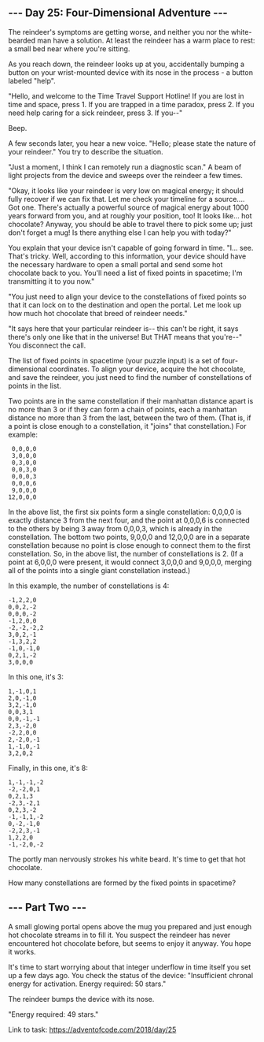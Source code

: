 ## --- Day 25: Four-Dimensional Adventure ---
The reindeer's symptoms are getting worse, and neither you nor the white-bearded man have a solution. At least the reindeer has a warm place to rest: a small bed near where you're sitting.

As you reach down, the reindeer looks up at you, accidentally bumping a button on your wrist-mounted device with its nose in the process - a button labeled "help".

"Hello, and welcome to the Time Travel Support Hotline! If you are lost in time and space, press 1. If you are trapped in a time paradox, press 2. If you need help caring for a sick reindeer, press 3. If you--"

Beep.

A few seconds later, you hear a new voice. "Hello; please state the nature of your reindeer." You try to describe the situation.

"Just a moment, I think I can remotely run a diagnostic scan." A beam of light projects from the device and sweeps over the reindeer a few times.

"Okay, it looks like your reindeer is very low on magical energy; it should fully recover if we can fix that. Let me check your timeline for a source.... Got one. There's actually a powerful source of magical energy about 1000 years forward from you, and at roughly your position, too! It looks like... hot chocolate? Anyway, you should be able to travel there to pick some up; just don't forget a mug! Is there anything else I can help you with today?"

You explain that your device isn't capable of going forward in time. "I... see. That's tricky. Well, according to this information, your device should have the necessary hardware to open a small portal and send some hot chocolate back to you. You'll need a list of fixed points in spacetime; I'm transmitting it to you now."

"You just need to align your device to the constellations of fixed points so that it can lock on to the destination and open the portal. Let me look up how much hot chocolate that breed of reindeer needs."

"It says here that your particular reindeer is-- this can't be right, it says there's only one like that in the universe! But THAT means that you're--" You disconnect the call.

The list of fixed points in spacetime (your puzzle input) is a set of four-dimensional coordinates. To align your device, acquire the hot chocolate, and save the reindeer, you just need to find the number of constellations of points in the list.

Two points are in the same constellation if their manhattan distance apart is no more than 3 or if they can form a chain of points, each a manhattan distance no more than 3 from the last, between the two of them. (That is, if a point is close enough to a constellation, it "joins" that constellation.) For example:
```
 0,0,0,0
 3,0,0,0
 0,3,0,0
 0,0,3,0
 0,0,0,3
 0,0,0,6
 9,0,0,0
12,0,0,0
```
In the above list, the first six points form a single constellation: 0,0,0,0 is exactly distance 3 from the next four, and the point at 0,0,0,6 is connected to the others by being 3 away from 0,0,0,3, which is already in the constellation. The bottom two points, 9,0,0,0 and 12,0,0,0 are in a separate constellation because no point is close enough to connect them to the first constellation. So, in the above list, the number of constellations is 2. (If a point at 6,0,0,0 were present, it would connect 3,0,0,0 and 9,0,0,0, merging all of the points into a single giant constellation instead.)

In this example, the number of constellations is 4:
```
-1,2,2,0
0,0,2,-2
0,0,0,-2
-1,2,0,0
-2,-2,-2,2
3,0,2,-1
-1,3,2,2
-1,0,-1,0
0,2,1,-2
3,0,0,0
```
In this one, it's 3:
```
1,-1,0,1
2,0,-1,0
3,2,-1,0
0,0,3,1
0,0,-1,-1
2,3,-2,0
-2,2,0,0
2,-2,0,-1
1,-1,0,-1
3,2,0,2
```
Finally, in this one, it's 8:
```
1,-1,-1,-2
-2,-2,0,1
0,2,1,3
-2,3,-2,1
0,2,3,-2
-1,-1,1,-2
0,-2,-1,0
-2,2,3,-1
1,2,2,0
-1,-2,0,-2
```
The portly man nervously strokes his white beard. It's time to get that hot chocolate.

How many constellations are formed by the fixed points in spacetime?

## --- Part Two ---
A small glowing portal opens above the mug you prepared and just enough hot chocolate streams in to fill it. You suspect the reindeer has never encountered hot chocolate before, but seems to enjoy it anyway. You hope it works.

It's time to start worrying about that integer underflow in time itself you set up a few days ago. You check the status of the device: "Insufficient chronal energy for activation. Energy required: 50 stars."

The reindeer bumps the device with its nose.

"Energy required: 49 stars."

Link to task: https://adventofcode.com/2018/day/25